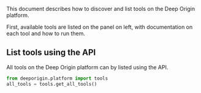 This document describes how to discover and list tools on the Deep Origin platform. 

First, available tools are listed on the panel on left, with documentation on each tool and how to run them. 

## List tools using the API

All tools on the Deep Origin platform can by listed using the API.

```python
from deeporigin.platform import tools
all_tools = tools.get_all_tools()
```